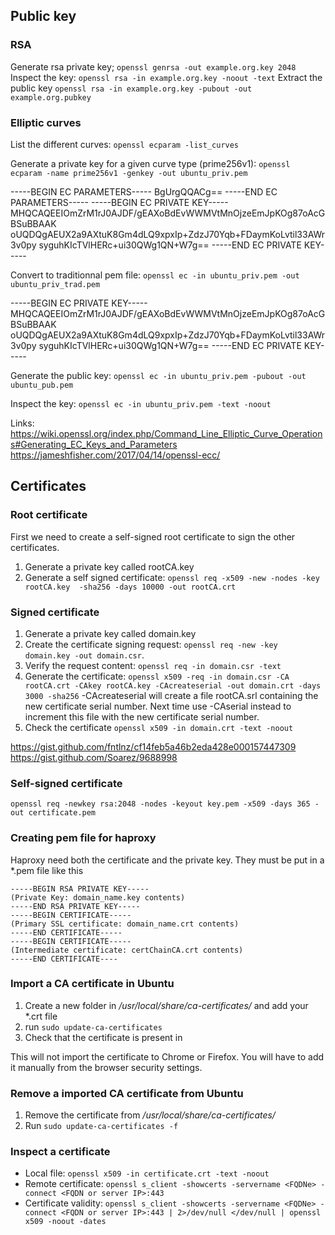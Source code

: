 ## Public key

### RSA

  Generate rsa private key; `openssl genrsa -out example.org.key 2048`
  Inspect the key: `openssl rsa -in example.org.key -noout -text`
  Extract the public key `openssl rsa -in example.org.key -pubout -out example.org.pubkey`

### Elliptic curves

  List the different curves: `openssl ecparam -list_curves`

  Generate a private key for a given curve type (prime256v1): `openssl ecparam -name prime256v1 -genkey -out ubuntu_priv.pem`

  -----BEGIN EC PARAMETERS-----
  BgUrgQQACg==
  -----END EC PARAMETERS-----
  -----BEGIN EC PRIVATE KEY-----
  MHQCAQEEIOmZrM1rJ0AJDF/gEAXoBdEvWWMVtMnOjzeEmJpKOg87oAcGBSuBBAAK
  oUQDQgAEUX2a9AXtuK8Gm4dLQ9xpxIp+ZdzJ70Yqb+FDaymKoLvtil33AWr3v0py
  syguhKIcTVlHERc+ui30QWg1QN+W7g==
  -----END EC PRIVATE KEY-----

  Convert to traditionnal pem file: `openssl ec -in ubuntu_priv.pem -out ubuntu_priv_trad.pem`

  -----BEGIN EC PRIVATE KEY-----
  MHQCAQEEIOmZrM1rJ0AJDF/gEAXoBdEvWWMVtMnOjzeEmJpKOg87oAcGBSuBBAAK
  oUQDQgAEUX2a9AXtuK8Gm4dLQ9xpxIp+ZdzJ70Yqb+FDaymKoLvtil33AWr3v0py
  syguhKIcTVlHERc+ui30QWg1QN+W7g==
  -----END EC PRIVATE KEY-----

  Generate the public key: `openssl ec -in ubuntu_priv.pem -pubout -out ubuntu_pub.pem`

  Inspect the key: `openssl ec -in ubuntu_priv.pem -text -noout`

  Links:
    https://wiki.openssl.org/index.php/Command_Line_Elliptic_Curve_Operations#Generating_EC_Keys_and_Parameters
    https://jameshfisher.com/2017/04/14/openssl-ecc/

## Certificates

### Root certificate

  First we need to create a self-signed root certificate to sign the other certificates.

  1. Generate a private key called rootCA.key
  2. Generate a self signed certificate: `openssl req -x509 -new -nodes -key rootCA.key  -sha256 -days 10000 -out rootCA.crt`

### Signed certificate

  1. Generate a private key called domain.key
  2. Create the certificate signing request: `openssl req -new -key domain.key -out domain.csr`.
  3. Verify the request content: `openssl req -in domain.csr -text`
  4. Generate the certificate: `openssl x509 -req -in domain.csr -CA rootCA.crt -CAkey rootCA.key -CAcreateserial -out domain.crt -days 3000 -sha256`
    -CAcreateserial will create a file rootCA.srl containing the new certificate serial number. Next time use -CAserial instead to increment this file with the new certificate serial number.
  5. Check the certificate `openssl x509 -in domain.crt -text -noout`

  https://gist.github.com/fntlnz/cf14feb5a46b2eda428e000157447309
  https://gist.github.com/Soarez/9688998

### Self-signed certificate

  `openssl req -newkey rsa:2048 -nodes -keyout key.pem -x509 -days 365 -out certificate.pem`

### Creating pem file for haproxy
  Haproxy need both the certificate and the private key. They must be put in a \*.pem file like this

  ```
  -----BEGIN RSA PRIVATE KEY-----
  (Private Key: domain_name.key contents)
  -----END RSA PRIVATE KEY-----
  -----BEGIN CERTIFICATE-----
  (Primary SSL certificate: domain_name.crt contents)
  -----END CERTIFICATE-----
  -----BEGIN CERTIFICATE-----
  (Intermediate certificate: certChainCA.crt contents)
  -----END CERTIFICATE----
  ```

### Import a CA certificate in Ubuntu

  1. Create a new folder in _/usr/local/share/ca-certificates/_ and add your \*.crt file
  2. run `sudo update-ca-certificates`
  3. Check that the certificate is present in

  This will not import the certificate to Chrome or Firefox. You will have to add it manually from the browser security settings.

### Remove a imported CA certificate from Ubuntu

  1. Remove the certificate from _/usr/local/share/ca-certificates/_
  2. Run `sudo update-ca-certificates -f`

### Inspect a certificate

  - Local file: `openssl x509 -in certificate.crt -text -noout`
  - Remote certificate: `openssl s_client -showcerts -servername <FQDNe> -connect <FQDN or server IP>:443`
  - Certificate validity: `openssl s_client -showcerts -servername <FQDNe> -connect <FQDN or server IP>:443 | 2>/dev/null </dev/null | openssl x509 -noout -dates`
